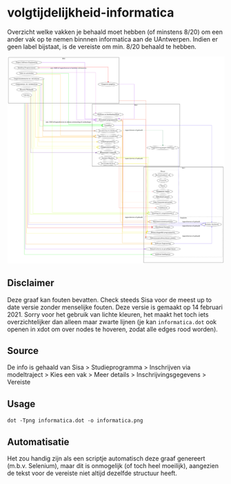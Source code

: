 # volgtijdelijkheid-informatica
Overzicht welke vakken je behaald moet hebben (of minstens 8/20) om een ander vak op te nemen binnnen informatica aan de UAntwerpen. Indien er geen label bijstaat, is de vereiste om min. 8/20 behaald te hebben. 

![volgtijdelijkheidsgraaf](informatica.png)

## Disclaimer
Deze graaf kan fouten bevatten. Check steeds Sisa voor de meest up to date versie zonder menselijke fouten. Deze versie is gemaakt op 14 februari 2021. Sorry voor het gebruik van lichte kleuren, het maakt het toch iets overzichtelijker dan alleen maar zwarte lijnen (je kan ```informatica.dot``` ook openen in xdot om over nodes te hoveren, zodat alle edges rood worden).

## Source
De info is gehaald van Sisa > Studieprogramma > Inschrijven via modeltraject > Kies een vak > Meer details > Inschrijvingsgegevens > Vereiste

## Usage
```shell
dot -Tpng informatica.dot -o informatica.png
```
## Automatisatie
Het zou handig zijn als een scriptje automatisch deze graaf genereert (m.b.v. Selenium), maar dit is onmogelijk (of toch heel moeilijk), aangezien de tekst voor de vereiste niet altijd dezelfde structuur heeft. 